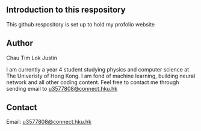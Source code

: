## Introduction to this respository
This github respository is set up to hold my profolio website 

## Author
Chau Tim Lok Justin 

I am currently a year 4 student studying physics and computer science at The Univeristy of Hong Kong. 
I am fond of machine learning, building neural network and all other coding content.
Feel free to contact me through sending email to u3577808@connect.hku.hk 

## Contact 
Email: u3577808@connect.hku.hk
